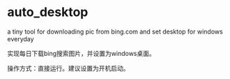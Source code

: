 # auto_desktop
a tiny tool for downloading pic from bing.com and set desktop for windows everyday

实现每日下载bing搜索图片，并设置为windows桌面。

操作方式：直接运行。建议设置为开机启动。

